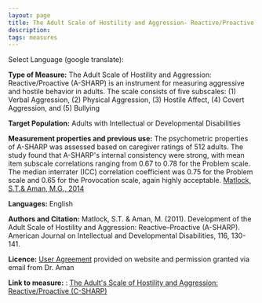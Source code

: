 ```yaml
---
layout: page  
title: The Adult Scale of Hostility and Aggression- Reactive/Proactive (A-SHARP)
description:
tags: measures
---
```


Select Language (google translate):  

<div id="google_translate_element"></div><script type="text/javascript">
function googleTranslateElementInit() {
  new google.translate.TranslateElement({pageLanguage: 'en', layout: google.translate.TranslateElement.InlineLayout.SIMPLE, gaTrack: true, gaId: 'UA-64320648-1'}, 'google_translate_element');
}
</script><script type="text/javascript" src="//translate.google.com/translate_a/element.js?cb=googleTranslateElementInit"></script>  

**Type of Measure:** The Adult Scale of Hostility and Aggression: Reactive/Proactive (A-SHARP) is an instrument for measuring aggressive and hostile behavior in adults. The scale consists of five subscales: (1) Verbal Aggression, (2) Physical Aggression, (3) Hostile Affect, (4) Covert Aggression, and (5) Bullying

**Target Population:** Adults with Intellectual or Developmental Disabilities

**Measurement properties and previous use:** The psychometric properties of A-SHARP was assessed based on caregiver ratings of 512 adults. The study found that A-SHARP's internal consistency were strong, with mean item subscale correlations ranging from 0.67 to 0.78 for the Problem scale. The median interrater (ICC) correlation coefficient was 0.75 for the Problem scale and 0.65 for the Provocation scale, again highly acceptable. [Matlock, S.T.& Aman, M.G., 2014](http://www.ncbi.nlm.nih.gov/pubmed/25155742)

**Languages:** English

**Authors and Citation:**  Matlock, S.T. & Aman, M. (2011). Development of the Adult Scale of Hostility and Aggression: Reactive–Proactive (A-SHARP). American Journal on Intellectual and Developmental Disabilities, 116, 130-141.

**Licence:** [User Agreement]( http://psychmed.osu.edu/asharp.htm) provided on website and permission granted via email from Dr. Aman

**Link to measure:** : [The Adult's Scale of Hostility and Aggression: Reactive/Proactive (C-SHARP)](http://psychmed.osu.edu/asharp.htm)
